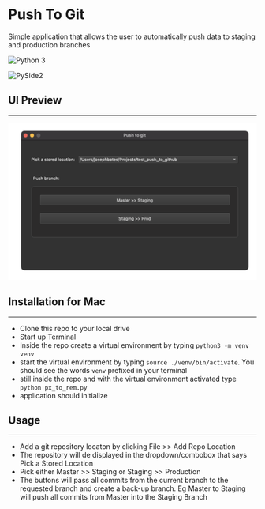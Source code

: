 # Push To Git
Simple application that allows the user to automatically push data to staging and production branches


![Python 3](https://img.shields.io/badge/Python-Python3-yellowgreen "Python 3")


![PySide2](https://img.shields.io/badge/PySide2-Qt%20for%20Python-blue "PySide2")


## UI Preview
***
<img src="/images/push_to_git_img.png" alt="push to git ui screenshot" width="600"/>

## Installation for Mac
---
- Clone this repo to your local drive
- Start up Terminal
- Inside the repo create a virtual environment by typing `python3 -m venv venv`
- start the virtual environment by typing `source ./venv/bin/activate`.  You should see the words `venv` prefixed in your terminal
- still inside the repo and with the virtual environment activated type `python px_to_rem.py`
- application should initialize

## Usage
---
- Add a git repository locaton by clicking File >> Add Repo Location
- The repository will de displayed in the dropdown/combobox that says Pick a Stored Location
- Pick either Master >> Staging or Staging >> Production
- The buttons will pass all commits from the current branch to the requested branch and create a back-up branch.  Eg Master to Staging will push all commits from Master into the Staging Branch
